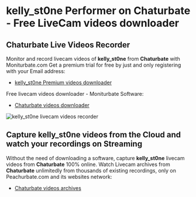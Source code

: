 # kelly_st0ne Performer on Chaturbate - Free LiveCam videos downloader

## Chaturbate Live Videos Recorder

Monitor and record livecam videos of **kelly_st0ne** from **Chaturbate** with Moniturbate.com
Get a premium trial for free by just and only registering with your Email address:
* [kelly_st0ne Premium videos downloader](https://moniturbate.com/request-demo-licence-key.html)

Free livecam videos downloader - Moniturbate Software:
* [Chaturbate videos downloader](https://moniturbate.com/moniturbate-download-software.html)

![kelly_st0ne livecam videos recorder](https://peachurnet.com/templates/moniturbate-software.png)


## Capture kelly_st0ne videos from the Cloud and watch your recordings on Streaming

Without the need of downloading a software, capture **kelly_st0ne** livecam videos from **Chaturbate** 100% online.
Watch Livecam archives from **Chaturbate** unlimitedly from thousands of existing recordings, only on Peachurbate.com and its websites network:
* [Chaturbate videos archives](https://peachurnet.com/)